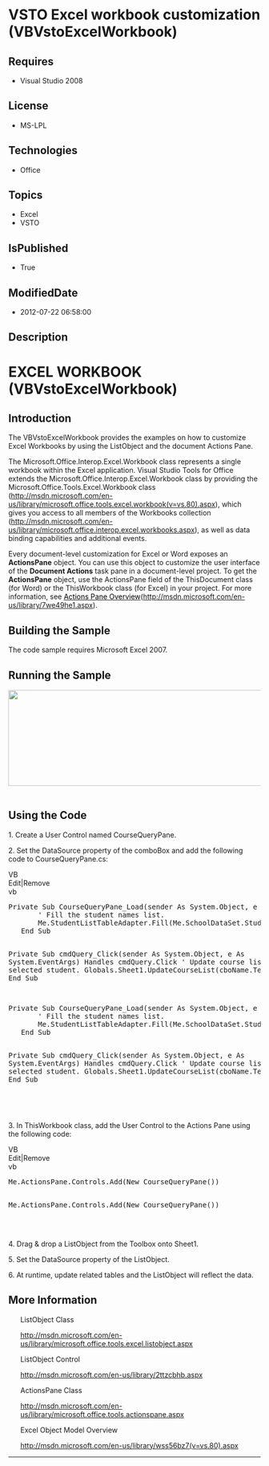 # VSTO Excel workbook customization (VBVstoExcelWorkbook)
## Requires
* Visual Studio 2008
## License
* MS-LPL
## Technologies
* Office
## Topics
* Excel
* VSTO
## IsPublished
* True
## ModifiedDate
* 2012-07-22 06:58:00
## Description

<h1><span style="">EXCEL WORKBOOK</span> (<span style="">VB</span>VstoExcelWorkbook)</h1>
<h2>Introduction</h2>
<p class="MsoNormal">The <span class="SpellE"><span style="">VB</span>VstoExcelWorkbook</span> provides the examples on how to customize Excel Workbooks by using the
<span class="SpellE">ListObject</span> and the document Actions Pane.<span style="">&nbsp;
</span><span style=""></span></p>
<p class="MsoNormal"><span style="">The <span class="SpellE">Microsoft.Office.Interop.Excel.Workbook</span> class represents a single workbook within the Excel application. Visual Studio Tools for Office extends the
<span class="SpellE">Microsoft.Office.Interop.Excel.Workbook</span> class by providing the
<span class="SpellE">Microsoft.Office.Tools.Excel.Workbook</span> class (<a href="http://msdn.microsoft.com/en-us/library/microsoft.office.tools.excel.workbook(v=vs.80).aspx">http://msdn.microsoft.com/en-us/library/microsoft.office.tools.excel.workbook(v=vs.80).aspx</a>),
 which gives you access to all members of the Workbooks collection (<a href="http://msdn.microsoft.com/en-us/library/microsoft.office.interop.excel.workbooks.aspx">http://msdn.microsoft.com/en-us/library/microsoft.office.interop.excel.workbooks.aspx</a>), as
 well as data binding capabilities and additional events. </span></p>
<p class="MsoNormal"><span style="">Every document-level customization for Excel or Word exposes an
<span class="SpellE"><b>ActionsPane</b></span> object. You can use this object to customize the user interface of the
<b>Document Actions</b> task pane in a document-level project. To get the <span class="SpellE">
<b>ActionsPane</b></span> object, use the <span class="SpellE">ActionsPane</span> field of the
<span class="SpellE">ThisDocument</span> class (for Word) or the <span class="SpellE">
ThisWorkbook</span> class (for Excel) in your project. For more information, see <a href="http://msdn.microsoft.com/en-us/library/7we49he1.aspx">
<span style="color:windowtext; text-decoration:none">Actions Pane Overview</span></a>(<a href="http://msdn.microsoft.com/en-us/library/7we49he1.aspx">http://msdn.microsoft.com/en-us/library/7we49he1.aspx</a>).
</span></p>
<h2><span style="">Building the Sample </span></h2>
<p class="MsoNormal"><span style="">The code sample requires Microsoft Excel 2007.
</span></p>
<h2>Running the Sample</h2>
<p class="MsoNormal"><span style=""><img src="/site/view/file/61548/1/image.png" alt="" width="575" height="191" align="middle">
</span><span style="">&nbsp;</span><span style=""> </span></p>
<h2>Using the Code</h2>
<p class="MsoNormal">1. Create a User Control named CourseQueryPane.<span style="">
</span></p>
<p class="MsoNormal"><span style="">2. Set the DataSource property of the comboBox and add the following code to CourseQueryPane.cs:
</span></p>
<div class="scriptcode">
<div class="pluginEditHolder" pluginCommand="mceScriptCode">
<div class="title"><span>VB</span></div>
<div class="pluginLinkHolder"><span class="pluginEditHolderLink">Edit</span>|<span class="pluginRemoveHolderLink">Remove</span>
</div>
<span class="hidden">vb</span>
<pre class="hidden">
Private Sub CourseQueryPane_Load(sender As System.Object, e As System.EventArgs) Handles MyBase.Load
       ' Fill the student names list.
       Me.StudentListTableAdapter.Fill(Me.SchoolDataSet.StudentList)
   End Sub


   Private Sub cmdQuery_Click(sender As System.Object, e As System.EventArgs) Handles cmdQuery.Click
       ' Update course list for selected student.
       Globals.Sheet1.UpdateCourseList(cboName.Text.Trim())
   End Sub

</pre>
<pre id="codePreview" class="vb">
Private Sub CourseQueryPane_Load(sender As System.Object, e As System.EventArgs) Handles MyBase.Load
       ' Fill the student names list.
       Me.StudentListTableAdapter.Fill(Me.SchoolDataSet.StudentList)
   End Sub


   Private Sub cmdQuery_Click(sender As System.Object, e As System.EventArgs) Handles cmdQuery.Click
       ' Update course list for selected student.
       Globals.Sheet1.UpdateCourseList(cboName.Text.Trim())
   End Sub

</pre>
</div>
</div>
<div class="endscriptcode">&nbsp;</div>
<p class="MsoNormal"><span style="">3</span>. In ThisWorkbook class, add the User Control to the Actions Pane using the following code:<span style="">&nbsp;&nbsp;
</span></p>
<div class="scriptcode">
<div class="pluginEditHolder" pluginCommand="mceScriptCode">
<div class="title"><span>VB</span></div>
<div class="pluginLinkHolder"><span class="pluginEditHolderLink">Edit</span>|<span class="pluginRemoveHolderLink">Remove</span>
</div>
<span class="hidden">vb</span>
<pre class="hidden">
Me.ActionsPane.Controls.Add(New CourseQueryPane())

</pre>
<pre id="codePreview" class="vb">
Me.ActionsPane.Controls.Add(New CourseQueryPane())

</pre>
</div>
</div>
<div class="endscriptcode">&nbsp;</div>
<p class="MsoNormal"><span style="">4</span>. Drag &amp; drop a ListObject from the Toolbox onto Sheet1.</p>
<p class="MsoNormal"><span style="">5</span>. Set the DataSource property of the ListObject.</p>
<p class="MsoNormal"><span style="">6</span>. At runtime, update related tables and the ListObject will reflect the data.</p>
<h2>More Information<span style=""> </span></h2>
<p class="MsoNormal" style="margin-left:.25in"><span class="SpellE">ListObject</span> Class</p>
<p class="MsoNormal" style="margin-left:.25in"><a href="http://msdn.microsoft.com/en-us/library/microsoft.office.tools.excel.listobject.aspx">http://msdn.microsoft.com/en-us/library/microsoft.office.tools.excel.listobject.aspx</a><span style="">
</span></p>
<p class="MsoNormal" style="margin-left:.25in"><span class="SpellE"><span style="">ListObject</span></span><span style=""> Control
</span></p>
<p class="MsoNormal" style="margin-left:.25in"><span style=""><a href="http://msdn.microsoft.com/en-us/library/2ttzcbhb.aspx">http://msdn.microsoft.com/en-us/library/2ttzcbhb.aspx</a>
</span></p>
<p class="MsoNormal" style="margin-left:.25in"><span class="SpellE">ActionsPane</span> Class<span style="">
</span></p>
<p class="MsoNormal" style="margin-left:.25in"><span style=""><a href="http://msdn.microsoft.com/en-us/library/microsoft.office.tools.actionspane.aspx">http://msdn.microsoft.com/en-us/library/microsoft.office.tools.actionspane.aspx</a>
</span></p>
<p class="MsoNormal" style="margin-left:.25in"><span style="">Excel Object Model Overview
</span></p>
<p class="MsoNormal" style="margin-left:.25in"><span style=""><a href="http://msdn.microsoft.com/en-us/library/wss56bz7(v=vs.80).aspx">http://msdn.microsoft.com/en-us/library/wss56bz7(v=vs.80).aspx</a>
</span></p>
<hr>
<div><a href="http://go.microsoft.com/?linkid=9759640" style="margin-top:3px"><img alt="" src="http://bit.ly/onecodelogo">
</a></div>
